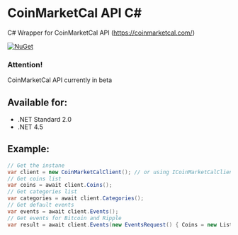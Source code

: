 # CoinMarketCal API C#

C# Wrapper for CoinMarketCal API (https://coinmarketcal.com/) 

[![NuGet](https://img.shields.io/nuget/v/CoinMarketCalApi.svg)](https://www.nuget.org/packages/CoinMarketCalApi/)
 
### Attention!
CoinMarketCal API currently in beta



## Available for:
- .NET Standard 2.0
- .NET 4.5

## Example:
```csharp
// Get the instane
var client = new CoinMarketCalClient(); // or using ICoinMarketCalClient
// Get coins list
var coins = await client.Coins();
// Get categories list
var categories = await client.Categories();
// Get default events
var events = await client.Events();
// Get events for Bitcoin and Ripple
var result = await client.Events(new EventsRequest() { Coins = new List<string>() { "Bitcoin (BTC)", "Ripple (XRP)"} });
  
```
